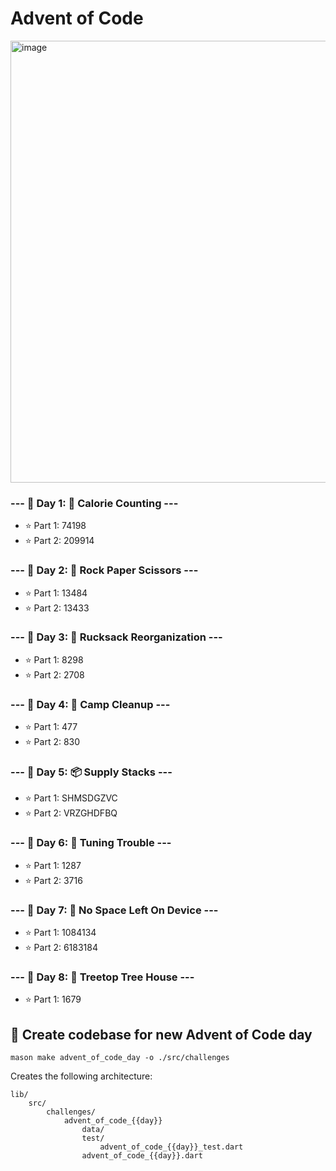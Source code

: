 # Advent of Code

<img width="707" alt="image" src="https://user-images.githubusercontent.com/4828287/207199097-f0708440-5031-46a7-a2cd-dd98a1c4eae1.png">


### --- 📆 Day 1: 🍫 Calorie Counting ---
- ⭐️ Part 1: 74198
- ⭐️ Part 2: 209914
### --- 📆 Day 2: 🖖 Rock Paper Scissors ---
- ⭐️ Part 1: 13484
- ⭐️ Part 2: 13433

### --- 📆 Day 3: 🎒 Rucksack Reorganization ---
- ⭐️ Part 1: 8298
- ⭐️ Part 2: 2708

### --- 📆 Day 4: 🧹 Camp Cleanup ---
- ⭐️ Part 1: 477
- ⭐️ Part 2: 830

### --- 📆 Day 5: 📦 Supply Stacks ---
- ⭐️ Part 1: SHMSDGZVC
- ⭐️ Part 2: VRZGHDFBQ

### --- 📆 Day 6: 📡 Tuning Trouble ---
- ⭐️ Part 1: 1287
- ⭐️ Part 2: 3716

### --- 📆 Day 7: 💾 No Space Left On Device ---
- ⭐️ Part 1: 1084134
- ⭐️ Part 2: 6183184

### --- 📆 Day 8: 🌲 Treetop Tree House ---
- ⭐️ Part 1: 1679

## 📆 Create codebase for new Advent of Code day
```
mason make advent_of_code_day -o ./src/challenges
```

Creates the following architecture:

```
lib/
    src/
        challenges/
            advent_of_code_{{day}}
                data/
                test/
                    advent_of_code_{{day}}_test.dart
                advent_of_code_{{day}}.dart
```
